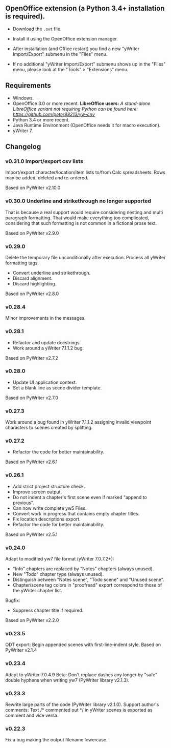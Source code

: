 ## OpenOffice extension (a Python 3.4+ installation is required).

* Download the `.oxt` file.

* Install it using the OpenOffice extension manager.

* After installation (and Office restart) you find a new "yWriter Import/Export" submenu in the "Files" menu.

* If no additional "yWriter Import/Export" submenu shows up in the "Files" menu, please look at the "Tools" > "Extensions" menu.

## Requirements

* Windows.
* OpenOffice 3.0 or more recent.   __LibreOffice users:__  _A stand-alone LibreOffice variant not requiring Python can be found here: https://github.com/peter88213/yw-cnv_
* Python 3.4 or more recent.
* Java Runtime Environment (OpenOffice needs it for macro execution).
* yWriter 7. 

## Changelog

### v0.31.0 Import/export csv lists

Import/export character/location/item lists to/from Calc spreadsheets. Rows may be added, deleted and re-ordered.

Based on PyWriter v2.10.0

### v0.30.0 Underline and strikethrough no longer supported

That is because a real support would require considering nesting and multi paragraph formatting. That would make everything too complicated, considering that such formatting is not common in a fictional prose text.

Based on PyWriter v2.9.0

### v0.29.0

Delete the temporary file unconditionally after execution.
Process all yWriter formatting tags.
* Convert underline and strikethrough.
* Discard alignment.
* Discard highlighting.

Based on PyWriter v2.8.0

### v0.28.4

Minor improvements in the messages.

### v0.28.1

* Refactor and update docstrings.
* Work around a yWriter 7.1.1.2 bug.

Based on PyWriter v2.7.2

### v0.28.0

* Update UI application context.
* Set a blank line as scene divider template.

Based on PyWriter v2.7.0

### v0.27.3

Work around a bug found in yWriter 7.1.1.2 assigning invalid viewpoint
characters to scenes created by splitting.

### v0.27.2

* Refactor the code for better maintainability.

Based on PyWriter v2.6.1

### v0.26.1

* Add strict project structure check.
* Improve screen output.
* Do not indent a chapter's first scene even if marked "append to previous".
* Can now write complete yw5 Files.
* Convert work in progress that contains empty chapter titles.
* Fix location descriptions export.
* Refactor the code for better maintainability.

Based on PyWriter v2.5.1

### v0.24.0

Adapt to modified yw7 file format (yWriter 7.0.7.2+):
* "Info" chapters are replaced by "Notes" chapters (always unused).
* New "Todo" chapter type (always unused).
* Distinguish between "Notes scene", "Todo scene" and "Unused scene".
* Chapter/scene tag colors in "proofread" export correspond to those of
the yWriter chapter list.

Bugfix:
* Suppress chapter title if required.

Based on PyWriter v2.2.0

### v0.23.5

ODT export: Begin appended scenes with first-line-indent style.
Based on PyWriter v2.1.4

### v0.23.4

Adapt to yWriter 7.0.4.9 Beta: Don't replace dashes any longer by "safe" double hyphens when writing yw7  (PyWriter library v2.1.3).

### v0.23.3

Rewrite large parts of the code (PyWriter library v2.1.0).
Support author's comments: Text /* commented out */ in yWriter scenes is
exported as comment and vice versa.

### v0.22.3

Fix a bug making the output filename lowercase.
